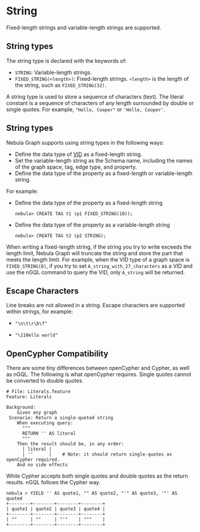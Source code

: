 # String

Fixed-length strings and variable-length strings are supported.

## String types

The string type is declared with the keywords of:

- `STRING`: Variable-length strings.
- `FIXED_STRING(<length>)`: Fixed-length strings. `<length>` is the length of the string, such as `FIXED_STRING(32)`.

A string type is used to store a sequence of characters (text). The literal constant is a sequence of characters of any length surrounded by double or single quotes. For example, `"Hello, Cooper"` or `'Hello, Cooper'`.

## String types

Nebula Graph supports using string types in the following ways:

- Define the data type of [VID](../../1.introduction/3.vid.md) as a fixed-length string.
- Set the variable-length string as the Schema name, including the names of the graph space, tag, edge type, and property.
- Define the data type of the property as a fixed-length or variable-length string.

For example:

- Define the data type of the property as a fixed-length string

    ```ngql
    nebula> CREATE TAG t1 (p1 FIXED_STRING(10)); 
    ```

- Define the data type of the property as a variable-length string

    ```ngql
    nebula> CREATE TAG t2 (p2 STRING); 
    ```

When writing a fixed-length string, if the string you try to write exceeds the length limit, Nebula Graph will truncate the string and store the part that meets the length limit. For example, when the VID type of a graph space is `FIXED_STRING(8)`, if you try to set `A_string_with_27_characters` as a VID and use the nGQL command to query the VID, only `A_string` will be returned.

## Escape Characters

Line breaks are not allowed in a string. Escape characters are supported within strings, for example:

- `"\n\t\r\b\f"`

- `"\110ello world"`

## OpenCypher Compatibility

There are some tiny differences between openCypher and Cypher, as well as nGQL. The following is what openCypher requires. Single quotes cannot be converted to double quotes.

```ngql
# File: Literals.feature
Feature: Literals

Background:
    Given any graph
 Scenario: Return a single-quoted string
    When executing query:
      """
      RETURN '' AS literal
      """
    Then the result should be, in any order:
      | literal |
      | ''      |    # Note: it should return single-quotes as openCypher required.
    And no side effects
```

While Cypher accepts both single quotes and double quotes as the return results. nGQL follows the Cypher way.

```ngql
nebula > YIELD '' AS quote1, "" AS quote2, "'" AS quote3, '"' AS quote4
+--------+--------+--------+--------+
| quote1 | quote2 | quote3 | quote4 |
+--------+--------+--------+--------+
| ""     | ""     | "'"    | """    |
+--------+--------+--------+--------+
```
